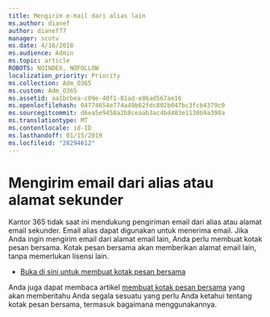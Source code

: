 ```yaml
---
title: Mengirim e-mail dari alias lain
ms.author: dianef
author: dianef77
manager: scotv
ms.date: 4/16/2018
ms.audience: Admin
ms.topic: article
ROBOTS: NOINDEX, NOFOLLOW
localization_priority: Priority
ms.collection: Adm_O365
ms.custom: Adm_O365
ms.assetid: aa1bcbea-c09e-40f1-81ad-e86ad567ae16
ms.openlocfilehash: 04774654e774a49b62fdc802b047bc3fcb4379c0
ms.sourcegitcommit: d6ea5e9458a2b8ceaab3ac4bd483e1130b9a398a
ms.translationtype: MT
ms.contentlocale: id-ID
ms.lasthandoff: 01/15/2019
ms.locfileid: "28294612"
---
```

# <a name="send-email-from-an-alias-or-secondary-address"></a>Mengirim email dari alias atau alamat sekunder

Kantor 365 tidak saat ini mendukung pengiriman email dari alias atau alamat email sekunder. Email alias dapat digunakan untuk menerima email. Jika Anda ingin mengirim email dari alamat email lain, Anda perlu membuat kotak pesan bersama. Kotak pesan bersama akan memberikan alamat email lain, tanpa memerlukan lisensi lain. 
  
- [Buka di sini untuk membuat kotak pesan bersama](https://portal.office.com/AdminPortal/Home#/AssistedGuide/addemailoptions)
    
Anda juga dapat membaca artikel [membuat kotak pesan bersama](https://support.office.com/article/871a246d-3acd-4bba-948e-5de8be0544c9) yang akan memberitahu Anda segala sesuatu yang perlu Anda ketahui tentang kotak pesan bersama, termasuk bagaimana menggunakannya. 
  

